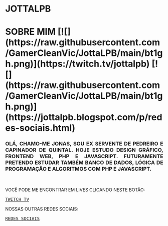 # JOTTALPB 
<h1>SOBRE MIM [![](https://raw.githubusercontent.com/GamerCleanVic/JottaLPB/main/bt1gh.png)](https://twitch.tv/jottalpb) [![](https://raw.githubusercontent.com/GamerCleanVic/JottaLPB/main/bt1gh.png)](https://jottalpb.blogspot.com/p/redes-sociais.html)</h1>




<h3 align="justify">OLÁ, CHAMO-ME JONAS, SOU EX SERVENTE DE PEDREIRO E CAPINADOR DE QUINTAL. HOJE ESTUDO DESIGN GRÁFICO, FRONTEND WEB, PHP E JAVASCRIPT. FUTURAMENTE PRETENDO ESTUDAR TAMBÉM BANCO DE DADOS, LÓGICA DE PROGRAMAÇÃO E ALGORITMOS COM PHP E JAVASCRIPT.</h3><br />

<p>VOCÊ PODE ME ENCONTRAR EM LIVES CLICANDO NESTE BOTÃO: </p><pre><a href="https://twitch.tv/jottalpb" target="_blank">TWITCH TV</a></pre>

<p>NOSSAS OUTRAS REDES SOCIAIS: </p><pre><a href="https://jottalpb.blogspot.com/p/redes-sociais.html" target="_blank">REDES SOCIAIS</a></pre>
